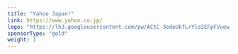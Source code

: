 ```yaml
---
title: "Yahoo Japan!"
link: https://www.yahoo.co.jp/
logo: "https://lh3.googleusercontent.com/pw/ACtC-3edoUkfLrYlo2EFpFVuow_mxkZ-UmPd6zk9hjffrhJ75tVFHBnTNk3hzWi7CH9oXI3gKKEXmgJ9hiMruBHoft3s71_6sQt_xLLciscnWId-ve0uAFIqWj2JRBYK93E4F7JXVfCtBAMCnsednnGgVP81sQ=w600"
sponsorType: "gold"
weight: 1
---
```

